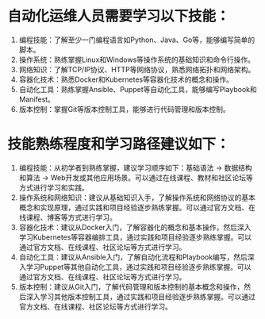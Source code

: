 # 自动化运维人员需要学习以下技能： 
1. 编程技能：了解至少一门编程语言如Python、Java、Go等，能够编写简单的脚本。 
2. 操作系统：熟练掌握Linux和Windows等操作系统的基础知识和命令行操作。 
3. 网络知识：了解TCP/IP协议、HTTP等网络协议，熟悉网络拓扑和网络架构。 
4. 容器化技术：熟悉Docker和Kubernetes等容器化技术的概念和操作。 
5. 自动化工具：熟练掌握Ansible、Puppet等自动化工具，能够编写Playbook和Manifest。 
6. 版本控制：掌握Git等版本控制工具，能够进行代码管理和版本控制。

# 技能熟练程度和学习路径建议如下： 
1. 编程技能：从初学者到熟练掌握，建议学习顺序如下：基础语法 -> 数据结构和算法 -> Web开发或其他应用场景。可以通过在线课程、教材和社区论坛等方式进行学习和实践。 
2. 操作系统和网络知识：建议从基础知识入手，了解操作系统和网络协议的基本概念和实现原理，通过实践和项目经验逐步熟练掌握。可以通过官方文档、在线课程、博客等方式进行学习。 
3. 容器化技术：建议从Docker入门，了解容器化的概念和基本操作，然后深入学习Kubernetes等容器编排工具，通过实践和项目经验逐步熟练掌握。可以通过官方文档、在线课程、社区论坛等方式进行学习。 
4. 自动化工具：建议从Ansible入门，了解自动化流程和Playbook编写，然后深入学习Puppet等其他自动化工具，通过实践和项目经验逐步熟练掌握。可以通过官方文档、在线课程、社区论坛等方式进行学习。 
5. 版本控制：建议从Git入门，了解代码管理和版本控制的基本概念和操作，然后深入学习其他版本控制工具，通过实践和项目经验逐步熟练掌握。可以通过官方文档、在线课程、社区论坛等方式进行学习。